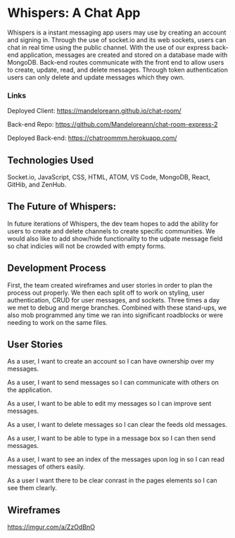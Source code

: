 # Whispers: A Chat App
Whispers is a instant messaging app users may use by creating an
account and signing in. Through the use of socket.io and its web
sockets, users can chat in real time using the public channel.
With the use of our express back-end application, messages are
created and stored on a database made with MongoDB. Back-end
routes communicate with the front end to allow users to create,
update, read, and delete messages. Through token authentication
users can only delete and update messages which they own.

### Links
Deployed Client: <https://mandeloreann.github.io/chat-room/>


Back-end Repo: <https://github.com/Mandeloreann/chat-room-express-2>


Deployed Back-end: <https://chatroommm.herokuapp.com/>


## Technologies Used
Socket.io, JavaScript, CSS, HTML, ATOM, VS Code, MongoDB, React,
GitHib, and ZenHub.

## The Future of Whispers:
In future iterations of Whispers, the dev team hopes to add
the ability for users to create and delete channels to create
specific communities. We would also like to add show/hide
functionality to the udpate message field so chat indicies will
not be crowded with empty forms.

## Development Process
First, the team created wireframes and user stories in order to
plan the process out properly. We then each split off to work on
styling, user authentication, CRUD for user messages, and sockets.
Three times a day we met to debug and merge branches. Combined with
these stand-ups, we also mob programmed any time we ran into
significant roadblocks or were needing to work on the same files.

## User Stories
As a user, I want to create an account so I can have ownership over my messages.

As a user, I want to send messages so I can communicate with others on the application.

As a user, I want to be able to edit my messages so I can improve sent messages.

As a user, I want to delete messages so I can clear the feeds old messages.

As a user, I want to be able to type in a message box so I can then send messages.

As a user, I want to see an index of the messages upon log in so I can read messages
of others easily.

As a user I want there to be clear conrast in the pages elements so I can see them clearly.
## Wireframes

<https://imgur.com/a/ZzOdBnO>
